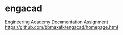 # engacad
 Engineering Academy Documentation Assignment
https://github.com/bbmaxafk/engacad/homepage.html
